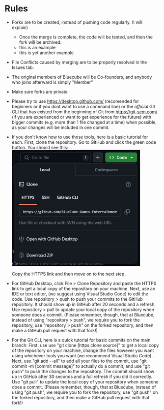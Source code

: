 # Rules
  - Forks are to be created, instead of pushing code regularly. (I will explain)
    - Once the merge is complete, the code will be tested, and then the fork will be archived.
    - this is an example
    - this is yet another example
  - File Conflicts caused by merging are to be properly resolved in the Issues tab.
  - The original members of Bluecube will be Co-founders, and anybody who joins afterward is simply "Member"
  - Make sure forks are private
  - Please try to use https://desktop.github.com/ (recomended for beginners or if you dont want to use a command line) or the _official_ Git CLI that has existed from the beginning of Git from https://git-scm.com/ (if you are experienced or want to get experience for the future) with bigger commits (e.g. more than 1 file changed at a time) when possible, as your changes will be included in one commit.

  - If you don't know how to use those tools, here is a basic tutorial for each. First, clone the repository. Go to GitHub
    and click the green code button. You should see this:
     ![image](READMEmedia/codebutton.png)

    Copy the HTTPS link and then move on to the next step.
  - For GitHub Desktop, click File > Clone Repository and paste the HTTPS link to get a local copy of the repository on your machine. Next, use an IDE or text editor, (we suggest using Visual Studio Code) to edit the code. Use repository > push to push your commits to the GitHub repository. It should show up in GitHub after 20 seconds and a refresh. Use repository > pull to update your local copy of the repository when someone does a commit. (Please remember, though, that at Bluecube, instead of using "repository > push", we require you to fork the repository, use "repository > push" on the forked repository, and then make a GitHub pull request with that fork!)

  - For the Git CLI, here is a quick tutorial for basic commits on the main branch: First, use use "git clone [https clone source]" to get a local copy of the repository on your machine, change the files however you want using whichever tools you want (we recommend Visual Studio Code). Next, use "git add --all" to add all your files to the commit, use "git commit -m [commit message]" to actually do a commit, and use "git push" to push the changes to the repository. The commit should show up in GitHub after 30 seconds and a full refresh if you did it correctly. Use "git pull" to update the local copy of your repository when someone does a commit. (Please remember, though, that at Bluecube, instead of using "git push", we require you to fork the repository, use "git push" on the forked repository, and then make a GitHub pull request with that fork!)
